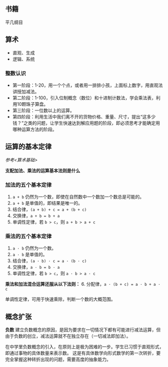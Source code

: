 ## 书籍

平几纲目

## 算术

- 直观、生成
- 逻辑、系统

### 整数认识

- 第一阶段：1-20，用一个个点，或者用一排排小孩，上面标上数字，用直观法讲授加减法。
- 第二阶段：1-100，引入位制概念（数位）和十进制计数法，学会乘法表，利用10颗珠子算盘。
- 第三阶段：一位数以上的运算。
- 第四阶段：利用生活中我们离不开的货物价格、重量、尺寸，提出“这多少钱？”之类的问题，让学生快速达到解应用题的阶段，即必须思考才能确定用哪种运算方法的阶段。

## 运算的基本定律

*参考<算术基础>*

**支配加法、乘法的运算基本法则是什么**

### 加法的五个基本定律

1. `a + b` 仍然为一个数，即使在自然数中一个数加一个数总是可能的。
2. `a + b` 是单值的，即结果是唯一的。
3. 结合律，`(a + b) + c = a + (b + c)`
4. 交换律，`a + b = b + a`
5. 单调性定律，若 `b > c`，则 `a + b > a + c`

### 乘法的五个基本定律

1. `a · b` 仍然为一个数。
2. `a · b` 是单值的。
3. 结合律，`(a · b) · c = a · (b · c)`
4. 交换律，`a · b = b · a`
5. 单调性定律，若 `b > c`，则 `a · b > a · c`

**乘法和加法混合运算还服从以下法则：**
6. 分配律，`a · (b + c) = a · b + a · c`

单调性定律，可用于快速乘除，判断一个数的大概范围。

## 概念扩张

**负数**
建立负数概念的原因，是因为要求在一切情况下都有可能进行减法运算，但由于负数的创立，减法运算就不在独立存在（一切减法即加法）。

在中学里负数概念的引入，在原则上是极为困难的一步。学生已习惯于直观形式，即通过事物的具体数量来表示数。
这是有具体数学向形式数学的第一次转折，要完全掌握这种转折出现的问题，需要高度的抽象能力。



